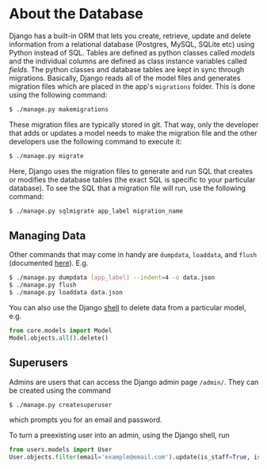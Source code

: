 # About the Database

Django has a built-in ORM that lets you create, retrieve, update and delete information from a relational database (Postgres, MySQL, SQLite etc) using Python instead of SQL. Tables are defined as python classes called *models* and the individual columns are defined as class instance variables called *fields*. The python classes and database tables are kept in sync through migrations. Basically, Django reads all of the model files and generates migration files which are placed in the app's `migrations` folder. This is done using the following command:
```sh
$ ./manage.py makemigrations
```
These migration files are typically stored in git. That way, only the developer that adds or updates a model needs to make the migration file and the other developers use the following command to execute it:
```sh
$ ./manage.py migrate
```
Here, Django uses the migration files to generate and run SQL that creates or modifies the database tables (the exact SQL is specific to your particular database). To see the SQL that a migration file will run, use the following command:
```sh
$ ./manage.py sqlmigrate app_label migration_name
```

## Managing Data

Other commands that may come in handy are `dumpdata`, `loaddata`, and `flush` (documented [here](https://docs.djangoproject.com/en/stable/ref/django-admin/)). E.g.
```sh
$ ./manage.py dumpdata [app_label] --indent=4 -o data.json
$ ./manage.py flush
$ ./manage.py loaddata data.json
```

You can also use the Django [shell](https://docs.djangoproject.com/en/stable/ref/django-admin/#shell) to delete data from a particular model, e.g.
```py
from core.models import Model
Model.objects.all().delete()
```

## Superusers

Admins are users that can access the Django admin page `/admin/`. They can be created using the command
```sh
$ ./manage.py createsuperuser
```
which prompts you for an email and password.

To turn a preexisting user into an admin, using the Django shell, run
```py
from users.models import User
User.objects.filter(email='example@email.com').update(is_staff=True, is_superuser=True)
```

